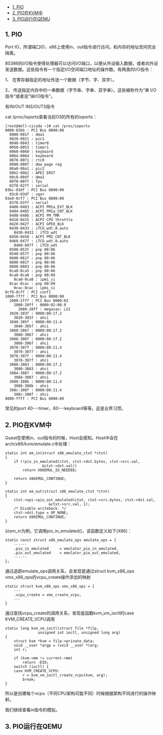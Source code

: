 
<!-- @import "[TOC]" {cmd="toc" depthFrom=1 depthTo=6 orderedList=false} -->

<!-- code_chunk_output -->

* [1. PIO](#1-pio)
* [2. PIO在KVM中](#2-pio在kvm中)
* [3. PIO运行在QEMU](#3-pio运行在qemu)

<!-- /code_chunk_output -->

## 1. PIO

Port IO，所谓端口IO，x86上使用in、out指令进行访问。和内存的地址空间完全隔离。

80386的I/O指令使得处理器可以访问I/O端口，以便从外设输入数据，或者向外设发送数据。这些指令有一个指定I/O空间端口地址的操作数。有两类的I/O指令：

1、 在寄存器指定的地址传送一个数据（字节、字、双字）。

2、 传送指定内存中的一串数据（字节串、字串、双字串）。这些被称作为“串 I/O指令”或者说“块I/O指令”。

有IN/OUT INS/OUTS指令

cat /proc/ioports查看当前OS的所有的ioports：

```
[root@dell-cicada ~]# cat /proc/ioports 
0000-03bb : PCI Bus 0000:00
  0000-001f : dma1
  0020-0021 : pic1
  0040-0043 : timer0
  0050-0053 : timer1
  0060-0060 : keyboard
  0064-0064 : keyboard
  0070-0071 : rtc0
  0080-008f : dma page reg
  00a0-00a1 : pic2
  00b2-00b2 : APEI ERST
  00c0-00df : dma2
  00f0-00ff : fpu
  02f8-02ff : serial
03bc-03df : PCI Bus 0000:00
  03c0-03df : vga+
03e0-0cf7 : PCI Bus 0000:00
  03f8-03ff : serial
  0400-0403 : ACPI PM1a_EVT_BLK
  0404-0405 : ACPI PM1a_CNT_BLK
  0408-040b : ACPI PM_TMR
  0410-0415 : ACPI CPU throttle
  0420-042f : ACPI GPE0_BLK
  0430-0433 : iTCO_wdt.0.auto
    0430-0433 : iTCO_wdt
  0450-0450 : ACPI PM2_CNT_BLK
  0460-047f : iTCO_wdt.0.auto
    0460-047f : iTCO_wdt
  0500-053f : pnp 00:06
  0540-057f : pnp 00:06
  0600-061f : pnp 00:06
  0800-081f : pnp 00:06
  0880-0883 : pnp 00:06
  0ca0-0ca5 : pnp 00:06
  0ca8-0ca8 : pnp 00:09
    0ca8-0ca8 : ipmi_si
  0cac-0cac : pnp 00:09
    0cac-0cac : ipmi_si
0cf8-0cff : PCI conf1
1000-7fff : PCI Bus 0000:00
  2000-2fff : PCI Bus 0000:02
    2000-20ff : 0000:02:00.0
      2000-20ff : megasas: LSI
  3020-303f : 0000:00:1f.2
    3020-303f : ahci
  3040-305f : 0000:00:11.4
    3040-305f : ahci
  3060-3067 : 0000:00:1f.2
    3060-3067 : ahci
  3068-306f : 0000:00:1f.2
    3068-306f : ahci
  3070-3077 : 0000:00:11.4
    3070-3077 : ahci
  3078-307f : 0000:00:11.4
    3078-307f : ahci
  3080-3083 : 0000:00:1f.2
    3080-3083 : ahci
  3084-3087 : 0000:00:1f.2
    3084-3087 : ahci
  3088-308b : 0000:00:11.4
    3088-308b : ahci
  308c-308f : 0000:00:11.4
    308c-308f : ahci
8000-ffff : PCI Bus 0000:80
```

常见的port 40---timer，60---keyboard等等。这是业界习惯。

## 2. PIO在KVM中

Guest在使用in、out指令的时候，Host会感知。Host中会在arch/x86/kvm/emulate.c中处理：

```
static int em_in(struct x86_emulate_ctxt *ctxt)
{   
    if (!pio_in_emulated(ctxt, ctxt->dst.bytes, ctxt->src.val,
                 &ctxt->dst.val))
        return X86EMUL_IO_NEEDED;
    
    return X86EMUL_CONTINUE;
}   
    
static int em_out(struct x86_emulate_ctxt *ctxt)
{   
    ctxt->ops->pio_out_emulated(ctxt, ctxt->src.bytes, ctxt->dst.val,                                                                                                                                      
                    &ctxt->src.val, 1);
    /* Disable writeback. */
    ctxt->dst.type = OP_NONE;
    return X86EMUL_CONTINUE;
} 
```

以em\_in为例，它调用pio\_in\_emulated()，该函数定义如下(X86)：

```
static const struct x86_emulate_ops emulate_ops = {
    ······
    .pio_in_emulated     = emulator_pio_in_emulated,
    .pio_out_emulated    = emulator_pio_out_emulated,
    ······
};
```

通过追踪emulate\_ops调用关系，会发现是通过struct kvm\_x86\_ops vmx\_x86\_ops的vcpu\_create操作添加的映射

```
static struct kvm_x86_ops vmx_x86_ops = {
    ···
    .vcpu_create = vmx_create_vcpu, 
    ···
}
```     

通过查找vcpu\_create的调用关系，发现是函数kvm\_vm\_ioctl的case KVM\_CREATE\_VCPU调用

```
static long kvm_vm_ioctl(struct file *filp,
               unsigned int ioctl, unsigned long arg) 
{                 
    struct kvm *kvm = filp->private_data;
    void __user *argp = (void __user *)arg;
    int r;    
                  
    if (kvm->mm != current->mm)
        return -EIO;
    switch (ioctl) {
    case KVM_CREATE_VCPU:
        r = kvm_vm_ioctl_create_vcpu(kvm, arg);
        break;
}
```

所以是创建每个vcpu（不同CPU架构可能不同）时候根据架构不同进行的操作映射。

我们继续查看in指令的模拟。

## 3. PIO运行在QEMU


